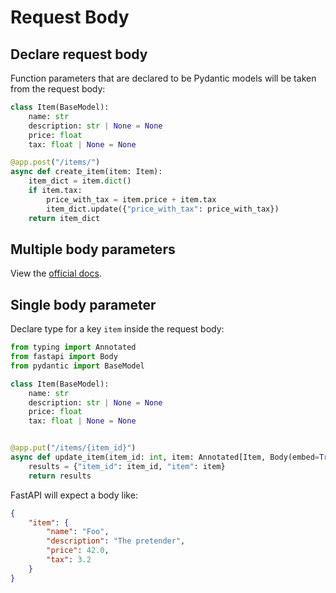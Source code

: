 # Request Body

## Declare request body

Function parameters that are declared to be Pydantic models will be taken from the request body:
```py
class Item(BaseModel):
    name: str
    description: str | None = None
    price: float
    tax: float | None = None

@app.post("/items/")
async def create_item(item: Item):
    item_dict = item.dict()
    if item.tax:
        price_with_tax = item.price + item.tax
        item_dict.update({"price_with_tax": price_with_tax})
    return item_dict
```


## Multiple body parameters

View the [official docs](https://fastapi.tiangolo.com/tutorial/body-multiple-params/#multiple-body-parameters).


## Single body parameter

Declare type for a key `item` inside the request body:

```py
from typing import Annotated
from fastapi import Body
from pydantic import BaseModel

class Item(BaseModel):
    name: str
    description: str | None = None
    price: float
    tax: float | None = None


@app.put("/items/{item_id}")
async def update_item(item_id: int, item: Annotated[Item, Body(embed=True)]):
    results = {"item_id": item_id, "item": item}
    return results
```

FastAPI will expect a body like:
```json
{
    "item": {
        "name": "Foo",
        "description": "The pretender",
        "price": 42.0,
        "tax": 3.2
    }
}
```
